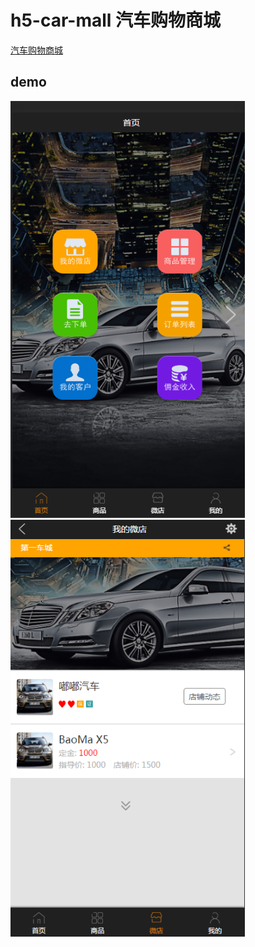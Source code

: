 # h5-car-mall 汽车购物商城
  [汽车购物商城](https://renkles.github.io/test/checheng/html/index.html)

## demo
   <img src="./images/demo.png" width="375" height="667" /> <img src="./images/demo1.png" width="375" height="667" />
